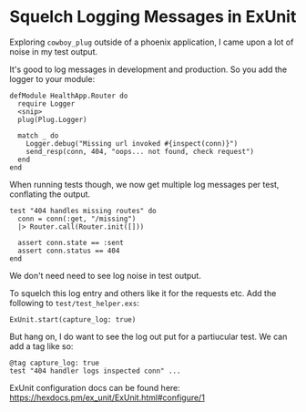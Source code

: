 # Squelch Logging Messages in ExUnit

Exploring `cowboy_plug` outside of a phoenix application, I came upon a lot of noise in my test output. 

It's good to log messages in development and production. So you add the logger to your module:

```
defModule HealthApp.Router do
  require Logger
  <snip>
  plug(Plug.Logger)

  match _ do
    Logger.debug("Missing url invoked #{inspect(conn)}")
    send_resp(conn, 404, "oops... not found, check request")
  end
end
```

When running tests though, we now get multiple log messages per test, conflating the output.

```
test "404 handles missing routes" do
  conn = conn(:get, "/missing")
  |> Router.call(Router.init([]))

  assert conn.state == :sent
  assert conn.status == 404
end
```

We don't need need to see log noise in test output.

To squelch this log entry and others like it for the requests etc. Add the following to `test/test_helper.exs`:

```
ExUnit.start(capture_log: true)
```

But hang on, I do want to see the log out put for a partiucular test. We can add a tag like so:

```
@tag capture_log: true
test "404 handler logs inspected conn" ...
```

ExUnit configuration docs can be found here: https://hexdocs.pm/ex_unit/ExUnit.html#configure/1
